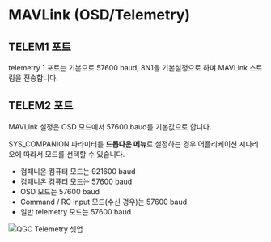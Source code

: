 # MAVLink (OSD/Telemetry)

## TELEM1 포트

telemetry 1 포트는 기본으로 57600 baud, 8N1을 기본설정으로 하며 MAVLink 스트림을 전송합니다.

## TELEM2 포트

MAVLink 설정은 OSD 모드에서 57600 baud를 기본값으로 합니다.

SYS_COMPANION 파라미터를 **드롭다운 메뉴**로 설정하는 경우 어플리케이션 시나리오에 따라서 모드를 선택할 수 있습니다.

-   컴패니온 컴퓨터 모드는 921600 baud
-   컴패니온 컴퓨터 모드는 57600 baud
-   OSD 모드는 57600 baud
-   Command / RC input 모드(수신 경우)는 57600 baud
-   일반 telemetry 모드는 57600 baud

![QGC Telemetry 셋업](../../images/qgc_telemetry_setup.png)
